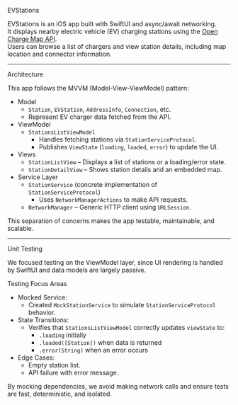 EVStations

EVStations is an iOS app built with SwiftUI and async/await networking.  
It displays nearby electric vehicle (EV) charging stations using the [Open Charge Map API](https://openchargemap.org/).  
Users can browse a list of chargers and view station details, including map location and connector information.

---

Architecture

This app follows the MVVM (Model-View-ViewModel) pattern:

- Model
  - `Station`, `EVStation`, `AddressInfo`, `Connection`, etc.
  - Represent EV charger data fetched from the API.
- ViewModel
  - `StationsListViewModel`  
    - Handles fetching stations via `StationServiceProtocol`.  
    - Publishes `ViewState` (`loading`, `loaded`, `error`) to update the UI.
- Views
  - `StationListView` – Displays a list of stations or a loading/error state.  
  - `StationDetailView` – Shows station details and an embedded map.  
- Service Layer
  - `StationService` (concrete implementation of `StationServiceProtocol`)  
    - Uses `NetworkManagerActions` to make API requests.  
  - `NetworkManager` – Generic HTTP client using `URLSession`.

This separation of concerns makes the app testable, maintainable, and scalable.

---

Unit Testing

We focused testing on the ViewModel layer, since UI rendering is handled by SwiftUI and data models are largely passive.

Testing Focus Areas
- Mocked Service:  
  - Created `MockStationService` to simulate `StationServiceProtocol` behavior.
- State Transitions:  
  - Verifies that `StationsListViewModel` correctly updates `viewState` to:
    - `.loading` initially
    - `.loaded([Station])` when data is returned
    - `.error(String)` when an error occurs
- Edge Cases:  
  - Empty station list.
  - API failure with error message.

By mocking dependencies, we avoid making network calls and ensure tests are fast, deterministic, and isolated.
